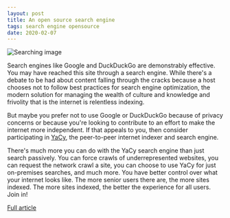 ```yaml
---
layout: post
title: An open source search engine
tags: search engine opensource
date: 2020-02-07
---
```


![Searching image](https://opensource.com/sites/default/files/styles/image-full-size/public/lead-images/laptop_screen_desk_work_chat_text.png?itok=UXqIDRDD)

Search engines like Google and DuckDuckGo are demonstrably effective. You may have 
reached this site through a search engine. While there's a debate to be had about 
content falling through the cracks because a host chooses not to follow best practices 
for search engine optimization, the modern solution for managing the wealth of culture 
and knowledge and frivolity that is the internet is relentless indexing.

But maybe you prefer not to use Google or DuckDuckGo because of privacy concerns or 
because you're looking to contribute to an effort to make the internet more independent. 
If that appeals to you, then consider participating in 
[YaCy](https://yacy.net/), the peer-to-peer internet indexer and search engine.

There's much more you can do with the YaCy search engine than just search passively. You 
can force crawls of underrepresented websites, you can request the network crawl a site, 
you can choose to use YaCy for just on-premises searches, and much more. You have better 
control over what your internet looks like. The more senior users there are, the more 
sites indexed. The more sites indexed, the better the experience for all users. Join in!

[Full article](https://opensource.com/article/20/2/open-source-search-engine)
